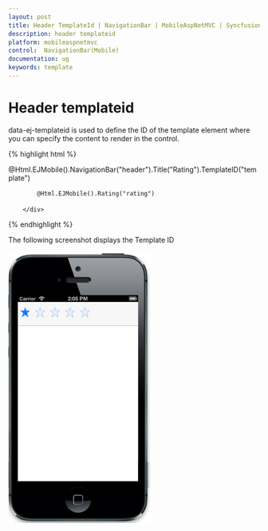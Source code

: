 ```yaml
---
layout: post
title: Header TemplateId | NavigationBar | MobileAspNetMVC | Syncfusion
description: header templateid
platform: mobileaspnetmvc
control:  NavigationBar(Mobile)
documentation: ug
keywords: template
---
```


# Header templateid

data-ej-templateid is used to define the ID of the template element where you can specify the content to render in the control.

{% highlight html %}

  @Html.EJMobile().NavigationBar("header").Title("Rating").TemplateID("template")

<div id="template" class="temp">

            @Html.EJMobile().Rating("rating")

        </div>

{% endhighlight %}

The following screenshot displays the Template ID

![](Header-TemplateId_images/Header-TemplateId_img1.png)